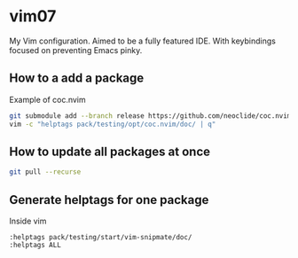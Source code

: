 # vim07

My Vim configuration. Aimed to be a fully featured IDE. With keybindings focused on preventing Emacs pinky.

## How to a add a package

Example of coc.nvim

```bash
git submodule add --branch release https://github.com/neoclide/coc.nvim.git pack/testing/opt/coc.nvim
vim -c "helptags pack/testing/opt/coc.nvim/doc/ | q"
```

## How to update all packages at once

```bash
git pull --recurse
```

## Generate helptags for one package

Inside vim

```vim
:helptags pack/testing/start/vim-snipmate/doc/
:helptags ALL
```
